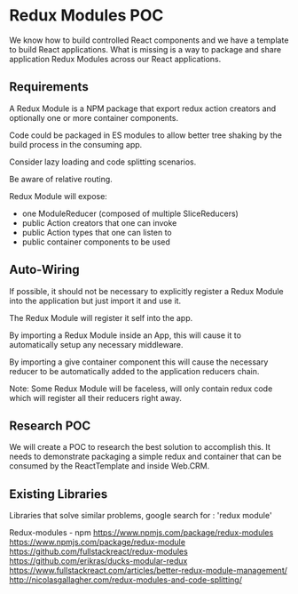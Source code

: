 Redux Modules POC
=

We know how to build controlled React components and we have a template to build React applications.
What is missing is a way to package and share application Redux Modules across our React applications.


Requirements
----

A Redux Module is a NPM package that export redux action creators and optionally one or more container components.

Code could be packaged in ES modules to allow better tree shaking by the build process in the consuming app.

Consider lazy loading and code splitting scenarios.

Be aware of relative routing.

Redux Module will expose:

* one ModuleReducer (composed of multiple SliceReducers)
* public Action creators that one can invoke
* public Action types that one can listen to
* public container components to be used

Auto-Wiring
---

If possible, it should not be necessary to explicitly register a Redux Module into the application but just import it and use it.

The Redux Module will register it self into the app.

By importing a Redux Module inside an App, this will cause it to automatically setup any necessary middleware. 

By importing a give container component this will cause the necessary reducer to be automatically added to the application reducers chain.

Note: Some Redux Module will be faceless, will only contain redux code which will register all their reducers right away.

Research POC
---

We will create a POC to research the best solution to accomplish this.
It needs to demonstrate packaging a simple redux and container that can be consumed by the ReactTemplate and inside Web.CRM.

Existing Libraries 
---

Libraries that solve similar problems, google search for : 'redux module' 

Redux-modules - npm
https://www.npmjs.com/package/redux-modules
https://www.npmjs.com/package/redux-module
https://github.com/fullstackreact/redux-modules
https://github.com/erikras/ducks-modular-redux
https://www.fullstackreact.com/articles/better-redux-module-management/
http://nicolasgallagher.com/redux-modules-and-code-splitting/